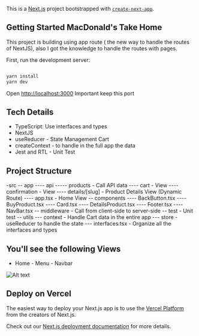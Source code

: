 This is a [Next.js](https://nextjs.org/) project bootstrapped with [`create-next-app`](https://github.com/vercel/next.js/tree/canary/packages/create-next-app).

## Getting Started MacDonald's Take Home

This project is building using app route ( the new way to handle the routes of NextJS), also I got the knowledge to handle the routes with pages.

First, run the development server:
```bash

yarn install
yarn dev

```

Open [http://localhost:3000](http://localhost:3000) Important keep this port 

## Tech Details
- TypeScript: Use interfaces and types
- NextJS
- useReducer - State Management Cart
- createContext - to handle in the full app the data
- Jest and RTL - Unit Test

## Project Structure

-src
-- app
---- api
----- products - Call API data
---- cart - View
---- confirmation - View
---- details/[slug] - Product Details View (Dynamic Route)
---- app.tsx - Home View
-- components
---- BackButton.tsx
---- BuyProduct.tsx 
---- Card.tsx
---- DetailsProduct.tsx
---- Footer.tsx
---- NavBar.tsx
-- middleware - Call from client-side to server-side
-- test - Unit test
-- utils 
--- context - Handle Cart data in the entire app
--- store - useReducer to handle the state
--- interfaces.tsx - Organize all the interfaces and types


## You'll see the following Views

- Home - Menu - Navbar

![Alt text](https://github.com/ecarinagr5/project_mac_orders/images/home.png)



## Deploy on Vercel

The easiest way to deploy your Next.js app is to use the [Vercel Platform](https://vercel.com/new?utm_medium=default-template&filter=next.js&utm_source=create-next-app&utm_campaign=create-next-app-readme) from the creators of Next.js.

Check out our [Next.js deployment documentation](https://nextjs.org/docs/deployment) for more details.
